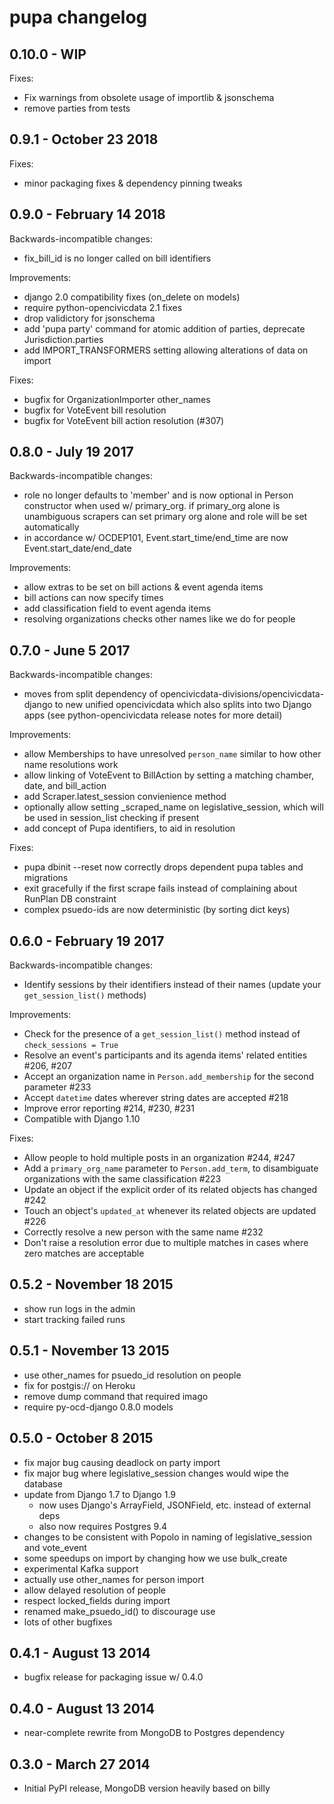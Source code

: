# pupa changelog

## 0.10.0 - WIP

Fixes:

* Fix warnings from obsolete usage of importlib & jsonschema
* remove parties from tests

## 0.9.1 - October 23 2018

Fixes:

* minor packaging fixes & dependency pinning tweaks


## 0.9.0 - February 14 2018

Backwards-incompatible changes:

* fix_bill_id is no longer called on bill identifiers

Improvements:

* django 2.0 compatibility fixes (on_delete on models)
* require python-opencivicdata 2.1 fixes
* drop validictory for jsonschema
* add 'pupa party' command for atomic addition of parties, deprecate Jurisdiction.parties
* add IMPORT_TRANSFORMERS setting allowing alterations of data on import

Fixes:

* bugfix for OrganizationImporter other_names
* bugfix for VoteEvent bill resolution
* bugfix for VoteEvent bill action resolution (#307)


## 0.8.0 - July 19 2017

Backwards-incompatible changes:

* role no longer defaults to 'member' and is now optional in Person constructor
  when used w/ primary_org. if primary_org alone is unambiguous scrapers
  can set primary org alone and role will be set automatically
* in accordance w/ OCDEP101, Event.start_time/end_time are now
  Event.start_date/end_date

Improvements:

* allow extras to be set on bill actions & event agenda items
* bill actions can now specify times
* add classification field to event agenda items
* resolving organizations checks other names like we do for people

## 0.7.0 - June 5 2017

Backwards-incompatible changes:

* moves from split dependency of opencivicdata-divisions/opencivicdata-django
  to new unified opencivicdata which also splits into two Django apps
  (see python-opencivicdata release notes for more detail)

Improvements:

* allow Memberships to have unresolved `person_name` similar to how other
  name resolutions work
* allow linking of VoteEvent to BillAction by setting a matching chamber,
  date, and bill\_action
* add Scraper.latest\_session convienience method
* optionally allow setting \_scraped\_name on legislative\_session, which will
  be used in session\_list checking if present
* add concept of Pupa identifiers, to aid in resolution

Fixes:

* pupa dbinit --reset now correctly drops dependent pupa tables and migrations
* exit gracefully if the first scrape fails instead of complaining about RunPlan
  DB constraint
* complex psuedo-ids are now deterministic (by sorting dict keys)


## 0.6.0 - February 19 2017

Backwards-incompatible changes:

* Identify sessions by their identifiers instead of their names (update your `get_session_list()` methods)

Improvements:

* Check for the presence of a `get_session_list()` method instead of `check_sessions = True`
* Resolve an event's participants and its agenda items' related entities #206, #207
* Accept an organization name in `Person.add_membership` for the second parameter #233
* Accept `datetime` dates wherever string dates are accepted #218
* Improve error reporting #214, #230, #231
* Compatible with Django 1.10

Fixes:

* Allow people to hold multiple posts in an organization #244, #247
* Add a `primary_org_name` parameter to `Person.add_term`, to disambiguate organizations with the same classification #223
* Update an object if the explicit order of its related objects has changed #242
* Touch an object's `updated_at` whenever its related objects are updated #226
* Correctly resolve a new person with the same name #232
* Don't raise a resolution error due to multiple matches in cases where zero matches are acceptable

## 0.5.2 - November 18 2015

* show run logs in the admin
* start tracking failed runs

## 0.5.1 - November 13 2015

* use other\_names for psuedo\_id resolution on people
* fix for postgis:// on Heroku
* remove dump command that required imago
* require py-ocd-django 0.8.0 models

## 0.5.0 - October 8 2015

* fix major bug causing deadlock on party import
* fix major bug where legislative\_session changes would wipe the database
* update from Django 1.7 to Django 1.9
    * now uses Django's ArrayField, JSONField, etc. instead of external deps
    * also now requires Postgres 9.4
* changes to be consistent with Popolo in naming of legislative\_session and vote\_event
* some speedups on import by changing how we use bulk\_create
* experimental Kafka support
* actually use other\_names for person import
* allow delayed resolution of people
* respect locked\_fields during import
* renamed make\_psuedo\_id() to discourage use
* lots of other bugfixes

## 0.4.1 - August 13 2014

* bugfix release for packaging issue w/ 0.4.0

## 0.4.0 - August 13 2014

* near-complete rewrite from MongoDB to Postgres dependency

## 0.3.0 - March 27 2014

* Initial PyPI release, MongoDB version heavily based on billy
